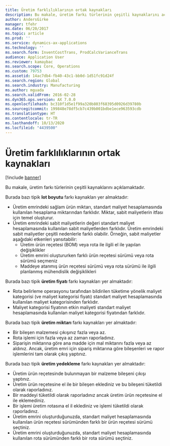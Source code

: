 ```yaml
---
title: Üretim farklılıklarının ortak kaynakları
description: Bu makale, üretim farkı türlerinin çeşitli kaynaklarını açıklamaktadır.
author: AndersGirke
manager: tfehr
ms.date: 06/20/2017
ms.topic: article
ms.prod: ''
ms.service: dynamics-ax-applications
ms.technology: ''
ms.search.form: InventCostTrans, ProdCalcVarianceTrans
audience: Application User
ms.reviewer: kamaybac
ms.search.scope: Core, Operations
ms.custom: 79753
ms.assetid: 14ac7db4-fb40-43c1-bb0d-1d51fc91d24f
ms.search.region: Global
ms.search.industry: Manufacturing
ms.author: mguada
ms.search.validFrom: 2016-02-28
ms.dyn365.ops.version: AX 7.0.0
ms.openlocfilehash: bc310f1d5e1f99a320b803f68395d0926d39780b
ms.sourcegitcommit: 199848e78df5cb7c439b001bdbe1ece963593cdb
ms.translationtype: HT
ms.contentlocale: tr-TR
ms.lasthandoff: 10/13/2020
ms.locfileid: "4439500"
---
```

# <a name="common-sources-of-production-variances"></a>Üretim farklılıklarının ortak kaynakları

[!include [banner](../includes/banner.md)]

Bu makale, üretim farkı türlerinin çeşitli kaynaklarını açıklamaktadır. 

Burada bazı tipik **lot boyutu** farkı kaynakları yer almaktadır:

-   Üretim emrindeki sağlam ürün miktarı, standart maliyet hesaplamasında kullanılan hesaplama miktarından farklıdır. Miktar, sabit maliyetlerin itfası için temel oluşturur.
-   Üretim emrindeki sabit maliyetlerin değeri standart maliyet hesaplamasında kullanılan sabit maliyetlerden farklıdır. Üretim emrindeki sabit maliyetler çeşitli nedenlerle farklı olabilir. Örneğin, sabit maliyetler aşağıdaki etkenleri yansıtabilir:
    -   Üretim ürün reçetesi (BOM) veya rota ile ilgili el ile yapılan değişiklikler
    -   Üretim emrini oluştururken farklı ürün reçetesi sürümü veya rota sürümü seçmeniz
    -   Maddeye atanmış ürün reçetesi sürümü veya rota sürümü ile ilgili planlanmış mühendislik değişiklikleri

Burada bazı tipik **üretim fiyatı** farkı kaynakları yer almaktadır:

-   Rota belirleme operasyonu tarafından bildirilen tüketime yönelik maliyet kategorisi (ve maliyet kategorisi fiyatı) standart maliyet hesaplamasında kullanılan maliyet kategorisinden farklıdır.
-   Maliyet kategorisi fiyatının etkin maliyeti standart maliyet hesaplamasında kullanılan maliyet kategorisi fiyatından farklıdır.

Burada bazı tipik **üretim miktarı** farkı kaynakları yer almaktadır:

-   Bir bileşen malzemesi çıkışınız fazla veya az.
-   Rota işlemi için fazla veya az zaman raporladınız.
-   Siparişin miktarına göre ana madde için mal miktarını fazla veya az aldınız. Ancak, üretim emri için sipariş miktarına göre bileşenleri ve rapor işlemlerini tam olarak çıkış yaptınız.

Burada bazı tipik **üretim yedekleme** farkı kaynakları yer almaktadır:

-   Üretim ürün reçetesinde bulunmayan bir malzeme bileşeni çıkışı yaptınız.
-   Üretim ürün reçetesine el ile bir bileşen eklediniz ve bu bileşeni tüketildi olarak raporladınız.
-   Bir maddeyi tüketildi olarak raporladınız ancak üretim ürün reçetesine el ile eklemediniz.
-   Bir işlemi üretim rotasına el il eklediniz ve işlemi tüketildi olarak raporladınız.
-   Üretim emrini oluşturduğunuzda, standart maliyet hesaplamasında kullanılan ürün reçetesi sürümünden farklı bir ürün reçetesi sürümü seçtiniz.
-   Üretim emrini oluşturduğunuzda, standart maliyet hesaplamasında kullanılan rota sürümünden farklı bir rota sürümü seçtiniz.




